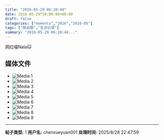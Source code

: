 ```yaml
---
title: "2016-05-29 06:20:48"
date: 2016-05-29T10:00:00+08:00
draft: false
categories: ["moments","2016","2016-05"]
tags: ["朋友圈","生活记录"]
summary: "2016-05-29 06:20:48..."
---
```


网红喵Nala🐱

## 媒体文件

- ![Media 1](/Moments/photos/2016-05-29/201605290620480.jpg)
- ![Media 2](/Moments/photos/2016-05-29/201605290620481.jpg)
- ![Media 3](/Moments/photos/2016-05-29/201605290620482.jpg)
- ![Media 4](/Moments/photos/2016-05-29/201605290620483.jpg)
- ![Media 5](/Moments/photos/2016-05-29/201605290620484.jpg)
- ![Media 6](/Moments/photos/2016-05-29/201605290620485.jpg)
- ![Media 7](/Moments/photos/2016-05-29/201605290620486.jpg)
- ![Media 8](/Moments/photos/2016-05-29/201605290620487.jpg)
- ![Media 9](/Moments/photos/2016-05-29/201605290620488.jpg)

---

**帖子类型:** 1
**用户名:** chenxueyuan001
**处理时间:** 2025/8/28 22:47:59
